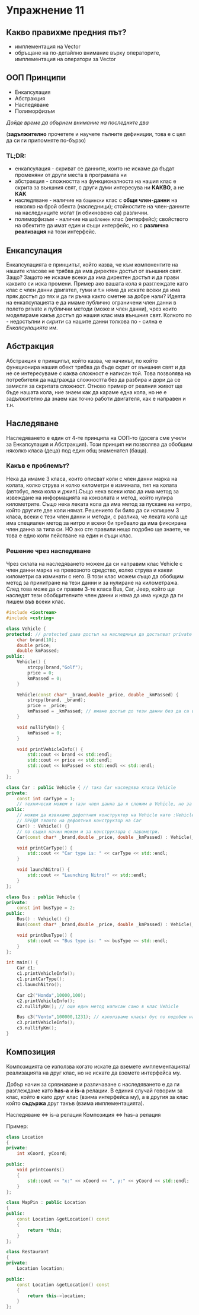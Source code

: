 # Упражнение 11

## Какво правихме предния път?
- имплементация на Vector
- обръщане на по-детайлно внимание върху операторите, имплементация на оператори за Vector

## ООП Принципи

* Енкапсулация
* Абстракция
* Наследяване 
* Полиморфизъм 


*Дойде време да обърнем внимание на последните два*

(**задължително** прочетете и научете пълните дефиниции, това е с цел да си ги припомняте по-бързо)

### TL;DR:
* енкапсулация - скриват се данните, които не искаме да бъдат променяни от други места в програмата ни
* абстракция - сложността на функционалноста на нашия клас е скрита за външния свят, с други думи интересува ни **КАКВО**, а не **КАК**
* наследяване - наличие на `бащински` клас с **общи член-данни** на няколко на брой обекта (наследници); стойностите на член-данните на наследниците могат (и обикновено са) различни.
* полиморфизъм - наличие на `шаблонен` клас (интерфейс); свойството на обектите да имат един и същи интерфейс, но с **различна реализация** на този интерфейс.

## Енкапсулация
Енкапсулацията е принципът, който казва, че към компонентите на нашите класове не трябва да има директен достъп от външния свят. Защо? Защото не искаме всеки да има директен достъп и да прави каквито си иска промени. Пример ако вашата кола я разглеждате като клас с член данни двигател, гуми и т.н няма да искате всеки да има пряк достъп до тях и да ги ръчка както сметне за добре нали? Идеята на енкапсулацията е да имаме публично ограничени член данни в полето private и публични методи (може и член данни), чрез които моделираме какъв достъп до нашия клас има външния свят. Колкото по - недостъпни и *скрити* са нашите данни толкова по - силна е *Енкапсулацията* им.

## Абстракция
Абстракция е принципът, който казва, че начинът, по който функционира нашия обект трябва да бъде скрит от външния свят и да не се интересуваме с каква сложност е написан той. Това позволява на потребителя да надгражда сложността без да разбира и дори да се замисля за скритата сложност. Отново пример от реалния живот ще бъде нашата кола, ние знаем как да караме една кола, но не е задължително да знаем как точно работи двигателя, как е направен и т.н. 

## Наследяване

Наследяването е един от 4-те принципа на ООП-то (досега сме учили за Енкапсулация и Абстракция). Този принцип ни позволява да обобщим няколко класа (деца) под един общ знаменател (баща).

### Какъв е проблемът?
Нека да имаме 3 класа, които описват коли с член данни марка на колата, колко струва и колко километри е изминала, тип на колата (автобус, лека кола и джип).Също нека всеки клас да има метод за извеждане на информацията на конзолата и метод, който нулира километрите. Също нека леката кола да има метод за пускане на нитро, който другите две коли нямат. Решението би било да си напишем 3 класа, всеки с тези член данни и методи, с разлика, че леката кола ще има специален метод за нитро и всеки би трябвало да има фиксирана член данна за типа си. НО ако сте правили нещо подобно ще знаете, че това е едно копи пействане на един и същи клас. 

### Решение чрез наследяване
Чрез силата на наследяването можем да си направим клас Vehicle с член данни марка на превозното средство, колко струва и какви километри са изминати с него. В този клас можем също да обобщим метод за принитране на тези данни и за нулиране на километража. След това може да си правим 3-те класа Bus, Car, Jeep, който ще наследят тези обобщителните член данни и няма да има нужда да ги пишем във всеки клас.

``` c++
#include <iostream>
#include <cstring>

class Vehicle {
protected: // protected дава достъп на наследници да достъпват private член данните
    char brand[10];
    double price;
    double kmPassed;
public:
    Vehicle() {
        strcpy(brand,"Golf");
        price = 0;
        kmPassed = 0;
    }

    Vehicle(const char* _brand,double _price, double _kmPassed) {
        strcpy(brand, _brand);
        price = _price;
        kmPassed = _kmPassed; // имаме достъп до тези данни без да са в клас Car
    } 

    void nullifyKm() {
        kmPassed = 0;
    }

    void printVehicleInfo() {
        std::cout << brand << std::endl;
        std::cout << price << std::endl;
        std::cout << kmPassed << std::endl << std::endl;
    }
};

class Car : public Vehicle { // така Car наследява класa Vehicle
private:
    const int carType = 1; 
    // технически можем и тази член данна да я сложим в Vehicle, но за примера показваме, че не всички член може да се наследяват, зависи от нивото на обобщението.  
public:
    // можем да извикаме дефолтния конструктор на Vehicle като :Vehicle ще се изпълни 
    // ПРЕДИ тялото на дефолтния конструктор на Car
    Car() : Vehicle() {} 
    // по същия начин можем и за конструктора с параметри.
    Car(const char* _brand,double _price, double _kmPassed) : Vehicle(_brand,_price,_kmPassed) {}

    void printCarType() {
        std::cout << "Car type is: " << carType << std::endl;
    }

    void launchNitro() {
        std::cout << "Launching Nitro!" << std::endl;
    }
};

class Bus : public Vehicle {
private:
    const int busType = 2;
public:
    Bus() : Vehicle() {}
    Bus(const char* _brand,double _price, double _kmPassed) : Vehicle(_brand,_price,_kmPassed) {}

    void printBusType() {
        std::cout << "Bus type is: " << busType << std::endl;
    }
};

int main() {
    Car c1;
    c1.printVehicleInfo();
    c1.printCarType();
    c1.launchNitro();

    Car c2("Honda",10000,100);
    c2.printVehicleInfo();
    c2.nullifyKm(); // още един метод написан само в клас Vehicle

    Bus c3("Vento",100000,1231); // използваме класът бус по подобен начин на Car тъй като наследяват един и същи клас
    c3.printVehicleInfo(); 
    c3.nullifyKm();
}
```

## Композиция

Композицията се използва когато искате да вземете имплементацията/реализацията на друг клас, но не искате да вземете интерфейса му. 

Добър начин за срявнаване и различаване с наследяването е да ги разглеждаме като **has-a** и **is-a** релации. В единия случай говорим за клас, който **е** като друг клас (взима интерфейса му), а в другия за клас който **съдържа** друг такъв (взима имплементацията).

Наследяване <=> is-a релация
Композиция <=> has-a релация

Пример:

```c++
class Location
{
private:
    int xCoord, yCoord;

public:
    void printCoords()
    {
        std::cout << "x:" << xCoord << ", y:" << yCoord << std::endl;
    }
};

class MapPin : public Location
{
public:
    const Location &getLocation() const
    {
        return *this;
    }
};

class Restaurant
{
private:
    Location location;

public:
    const Location &getLocation() const
    {
        return this->location;
    }
};
```